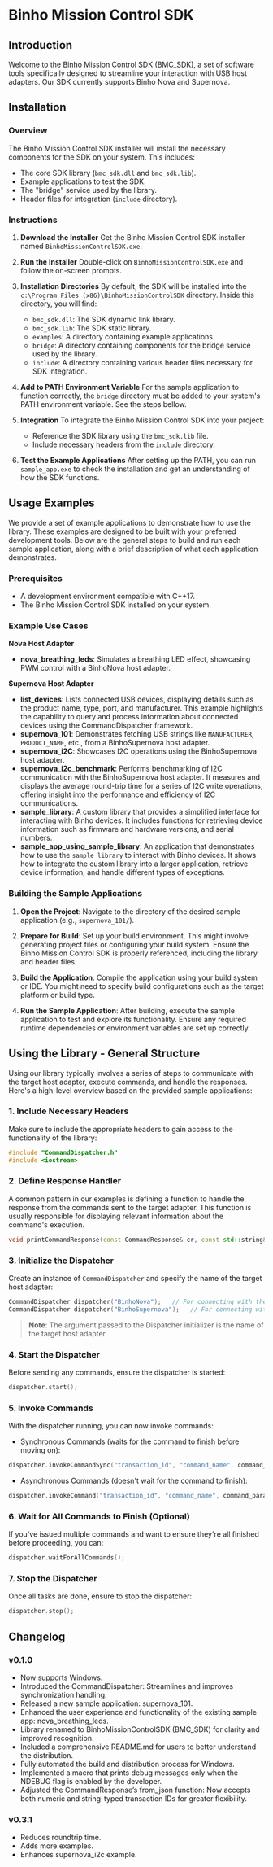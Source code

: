 # Binho Mission Control SDK

## Introduction

Welcome to the Binho Mission Control SDK (BMC_SDK), a set of software tools specifically designed to streamline your interaction with USB host adapters. Our SDK currently supports Binho Nova and Supernova.

## Installation

### Overview

The Binho Mission Control SDK installer will install the necessary components for the SDK on your system. This includes:

- The core SDK library (`bmc_sdk.dll` and `bmc_sdk.lib`).
- Example applications to test the SDK.
- The "bridge" service used by the library.
- Header files for integration (`include` directory).

### Instructions

1. **Download the Installer**
   Get the Binho Mission Control SDK installer named `BinhoMissionControlSDK.exe`.

2. **Run the Installer**
   Double-click on `BinhoMissionControlSDK.exe` and follow the on-screen prompts.

3. **Installation Directories**
   By default, the SDK will be installed into the `c:\Program Files (x86)\BinhoMissionControlSDK` directory. Inside this directory, you will find:
   - `bmc_sdk.dll`: The SDK dynamic link library.
   - `bmc_sdk.lib`: The SDK static library.
   - `examples`: A directory containing example applications.
   - `bridge`: A directory containing components for the bridge service used by the library.
   - `include`: A directory containing various header files necessary for SDK integration.

4. **Add to PATH Environment Variable**
   For the sample application to function correctly, the `bridge` directory must be added to your system's PATH environment variable. See the steps bellow.

5. **Integration**
   To integrate the Binho Mission Control SDK into your project:
   - Reference the SDK library using the `bmc_sdk.lib` file.
   - Include necessary headers from the `include` directory.

6. **Test the Example Applications**
   After setting up the PATH, you can run `sample_app.exe` to check the installation and get an understanding of how the SDK functions.

## Usage Examples

We provide a set of example applications to demonstrate how to use the library. These examples are designed to be built with your preferred development tools. Below are the general steps to build and run each sample application, along with a brief description of what each application demonstrates.

### Prerequisites

- A development environment compatible with C++17.
- The Binho Mission Control SDK installed on your system.

### Example Use Cases

**Nova Host Adapter**

- **nova_breathing_leds**: Simulates a breathing LED effect, showcasing PWM control with a BinhoNova host adapter.

**Supernova Host Adapter**

- **list_devices**: Lists connected USB devices, displaying details such as the product name, type, port, and manufacturer. This example highlights the capability to query and process information about connected devices using the CommandDispatcher framework.
- **supernova_101**: Demonstrates fetching USB strings like `MANUFACTURER`, `PRODUCT_NAME`, etc., from a BinhoSupernova host adapter.
- **supernova_i2C**: Showcases I2C operations using the BinhoSupernova host adapter.
- **supernova_i2c_benchmark**: Performs benchmarking of I2C communication with the BinhoSupernova host adapter. It measures and displays the average round-trip time for a series of I2C write operations, offering insight into the performance and efficiency of I2C communications.
- **sample_library**: A custom library that provides a simplified interface for interacting with Binho devices. It includes functions for retrieving device information such as firmware and hardware versions, and serial numbers.
- **sample_app_using_sample_library**: An application that demonstrates how to use the `sample_library` to interact with Binho devices. It shows how to integrate the custom library into a larger application, retrieve device information, and handle different types of exceptions.

### Building the Sample Applications

1. **Open the Project**:
   Navigate to the directory of the desired sample application (e.g., `supernova_101/`).

2. **Prepare for Build**:
   Set up your build environment. This might involve generating project files or configuring your build system. Ensure the Binho Mission Control SDK is properly referenced, including the library and header files.

3. **Build the Application**:
   Compile the application using your build system or IDE. You might need to specify build configurations such as the target platform or build type.

4. **Run the Sample Application**:
   After building, execute the sample application to test and explore its functionality. Ensure any required runtime dependencies or environment variables are set up correctly.

## Using the Library - General Structure

Using our library typically involves a series of steps to communicate with the target host adapter, execute commands, and handle the responses. Here's a high-level overview based on the provided sample applications:

### 1. **Include Necessary Headers**
Make sure to include the appropriate headers to gain access to the functionality of the library:

```cpp
#include "CommandDispatcher.h"
#include <iostream>
```

### 2. **Define Response Handler**
A common pattern in our examples is defining a function to handle the response from the commands sent to the target adapter. This function is usually responsible for displaying relevant information about the command's execution.

```cpp
void printCommandResponse(const CommandResponse& cr, const std::string& action);
```

### 3. **Initialize the Dispatcher**
Create an instance of `CommandDispatcher` and specify the name of the target host adapter:

```cpp
CommandDispatcher dispatcher("BinhoNova");   // For connecting with the Binho Nova host adapter
CommandDispatcher dispatcher("BinhoSupernova");   // For connecting with the Binho Supernova host adapter
```

> **Note**: The argument passed to the Dispatcher initializer is the name of the target host adapter.

### 4. **Start the Dispatcher**

Before sending any commands, ensure the dispatcher is started:

```cpp
dispatcher.start();
```

### 5. **Invoke Commands**

With the dispatcher running, you can now invoke commands:

- Synchronous Commands (waits for the command to finish before moving on):
```cpp
dispatcher.invokeCommandSync("transaction_id", "command_name", command_params, response_handler);
```

- Asynchronous Commands (doesn't wait for the command to finish):
```cpp
dispatcher.invokeCommand("transaction_id", "command_name", command_params);
```

### 6. **Wait for All Commands to Finish (Optional)**

If you've issued multiple commands and want to ensure they're all finished before proceeding, you can:

```cpp
dispatcher.waitForAllCommands();
```

### 7. **Stop the Dispatcher**

Once all tasks are done, ensure to stop the dispatcher:

```cpp
dispatcher.stop();
```

## Changelog

### v0.1.0

- Now supports Windows.
- Introduced the CommandDispatcher: Streamlines and improves synchronization handling.
- Released a new sample application: supernova_101.
- Enhanced the user experience and functionality of the existing sample app: nova_breathing_leds.
- Library renamed to BinhoMissionControlSDK (BMC_SDK) for clarity and improved recognition.
- Included a comprehensive README.md for users to better understand the distribution.
- Fully automated the build and distribution process for Windows.
- Implemented a macro that prints debug messages only when the NDEBUG flag is enabled by the developer.
- Adjusted the CommandResponse’s from_json function: Now accepts both numeric and string-typed transaction IDs for greater flexibility.

### v0.3.1

- Reduces roundtrip time.
- Adds more examples.
- Enhances supernova_i2c example.